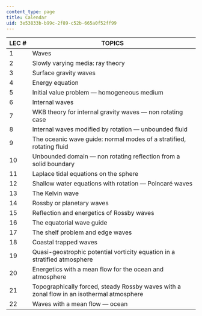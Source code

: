 ```yaml
---
content_type: page
title: Calendar
uid: 3e53833b-b99c-2f89-c52b-665a0f52ff99
---
```


| LEC # | TOPICS |
| --- | --- |
| 1 | Waves |
| 2 | Slowly varying media: ray theory |
| 3 | Surface gravity waves |
| 4 | Energy equation |
| 5 | Initial value problem — homogeneous medium |
| 6 | Internal waves |
| 7 | WKB theory for internal gravity waves — non rotating case |
| 8 | Internal waves modified by rotation — unbounded fluid |
| 9 | The oceanic wave guide: normal modes of a stratified, rotating fluid |
| 10 | Unbounded domain — non rotating reflection from a solid boundary |
| 11 | Laplace tidal equations on the sphere |
| 12 | Shallow water equations with rotation — Poincaré waves |
| 13 | The Kelvin wave |
| 14 | Rossby or planetary waves |
| 15 | Reflection and energetics of Rossby waves |
| 16 | The equatorial wave guide |
| 17 | The shelf problem and edge waves |
| 18 | Coastal trapped waves |
| 19 | Quasi-geostrophic potential vorticity equation in a stratified atmosphere |
| 20 | Energetics with a mean flow for the ocean and atmosphere |
| 21 | Topographically forced, steady Rossby waves with a zonal flow in an isothermal atmosphere |
| 22 | Waves with a mean flow — ocean